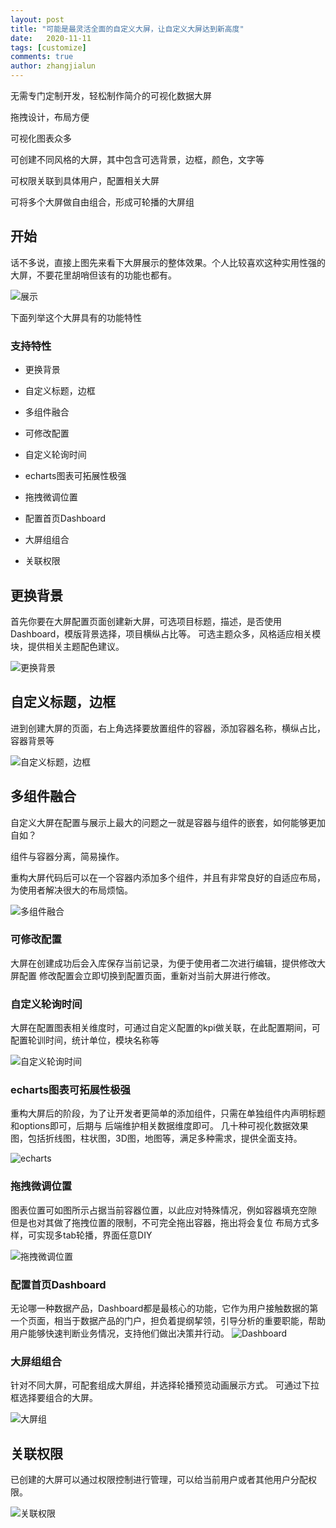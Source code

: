 ```yaml
---
layout: post
title: "可能是最灵活全面的自定义大屏，让自定义大屏达到新高度"
date:   2020-11-11
tags: [customize]
comments: true
author: zhangjialun
---
```

无需专门定制开发，轻松制作简介的可视化数据大屏

拖拽设计，布局方便

可视化图表众多

可创建不同风格的大屏，其中包含可选背景，边框，颜色，文字等

可权限关联到具体用户，配置相关大屏

可将多个大屏做自由组合，形成可轮播的大屏组

<!-- more -->
## 开始

话不多说，直接上图先来看下大屏展示的整体效果。个人比较喜欢这种实用性强的大屏，不要花里胡哨但该有的功能也都有。

![展示](https://zhangjialun555.github.io/images/big_screen/6.29.38.png)

下面列举这个大屏具有的功能特性

### 支持特性

- 更换背景

- 自定义标题，边框

- 多组件融合

- 可修改配置

- 自定义轮询时间

- echarts图表可拓展性极强

- 拖拽微调位置

- 配置首页Dashboard

- 大屏组组合

- 关联权限



## 更换背景

首先你要在大屏配置页面创建新大屏，可选项目标题，描述，是否使用Dashboard，模版背景选择，项目横纵占比等。
可选主题众多，风格适应相关模块，提供相关主题配色建议。

![更换背景](https://zhangjialun555.github.io/images/big_screen/201605081335_.pic_hd.png)


## 自定义标题，边框

进到创建大屏的页面，右上角选择要放置组件的容器，添加容器名称，横纵占比，容器背景等

![自定义标题，边框](https://zhangjialun555.github.io/images/big_screen/9.06.01.png)


## 多组件融合

自定义大屏在配置与展示上最大的问题之一就是容器与组件的嵌套，如何能够更加自如？

组件与容器分离，简易操作。

重构大屏代码后可以在一个容器内添加多个组件，并且有非常良好的自适应布局，为使用者解决很大的布局烦恼。


![多组件融合](https://zhangjialun555.github.io/images/big_screen/9.12.37.png)

### 可修改配置

大屏在创建成功后会入库保存当前记录，为便于使用者二次进行编辑，提供修改大屏配置
修改配置会立即切换到配置页面，重新对当前大屏进行修改。

### 自定义轮询时间
大屏在配置图表相关维度时，可通过自定义配置的kpi做关联，在此配置期间，可配置轮训时间，统计单位，模块名称等

![自定义轮询时间](https://zhangjialun555.github.io/images/big_screen/9.20.28.png)


###  echarts图表可拓展性极强

重构大屏后的阶段，为了让开发者更简单的添加组件，只需在单独组件内声明标题和options即可，后期与 后端维护相关数据维度即可。
几十种可视化数据效果图，包括折线图，柱状图，3D图，地图等，满足多种需求，提供全面支持。


![echarts](https://zhangjialun555.github.io/images/big_screen/9.33.59.png)

### 拖拽微调位置

图表位置可如图所示占据当前容器位置，以此应对特殊情况，例如容器填充空隙
但是也对其做了拖拽位置的限制，不可完全拖出容器，拖出将会复位
布局方式多样，可实现多tab轮播，界面任意DIY

![拖拽微调位置](https://zhangjialun555.github.io/images/big_screen/9.35.36.png)

### 配置首页Dashboard

无论哪一种数据产品，Dashboard都是最核心的功能，它作为用户接触数据的第一个页面，相当于数据产品的门户，担负着提纲挈领，引导分析的重要职能，帮助用户能够快速判断业务情况，支持他们做出决策并行动。
![Dashboard](https://zhangjialun555.github.io/images/big_screen/9.35.36.png)

### 大屏组组合

针对不同大屏，可配套组成大屏组，并选择轮播预览动画展示方式。
可通过下拉框选择要组合的大屏。

![大屏组](https://zhangjialun555.github.io/images/big_screen/9.49.07.png)

## 关联权限

已创建的大屏可以通过权限控制进行管理，可以给当前用户或者其他用户分配权限。

![关联权限](https://zhangjialun555.github.io//images/big_screen/9.49.07.png)
